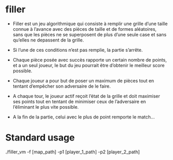 # filler

* Filler est un jeu algorithmique qui consiste à remplir une grille d’une taille connue
à l’avance avec des pièces de taille et de formes aléatoires, sans que les pièces ne se superposent de plus d’une seule case et sans qu’elles ne depassent de la grille.
* Si l’une de
ces conditions n’est pas remplie, la partie s’arrête.
* Chaque pièce posée avec succès rapporte un certain nombre de points, et a un seul
joueur, le but du jeu pourrait être d’obtenir le meilleur score possible.
* Chaque joueur a pour but de poser
un maximum de pièces tout en tentant d’empêcher son adversaire de le faire.

* A chaque tour, le joueur actif reçoit l’état de la grille et doit maximiser ses points tout en tentant de
minimiser ceux de l’adversaire en l’éliminant le plus vite possible.
* A la fin de la partie, celui avec le plus de point remporte le match...

# Standard usage

./filler_vm -f [map_path] -p1 [player_1_path] -p2 [player_2_path]
